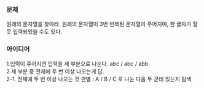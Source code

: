 ### 문제  
원래의 문자열을 찾아라. 원래의 문자열이 3번 반복된 문자열이 주어지며, 한 글자가 잘못 입력되었을 수도 있다.  
  
### 아이디어  
1.입력이 주어지면 입력을 세 부분으로 나눈다. abc / abc / abb  
2.세 부분 중 전체에 두 번 이상 나오는게 답.  
2-1. 전체에 두 번 이상 나오는 것 판별 : A / B / C 로 나눈 다음 두 군데 있는지 탐색
